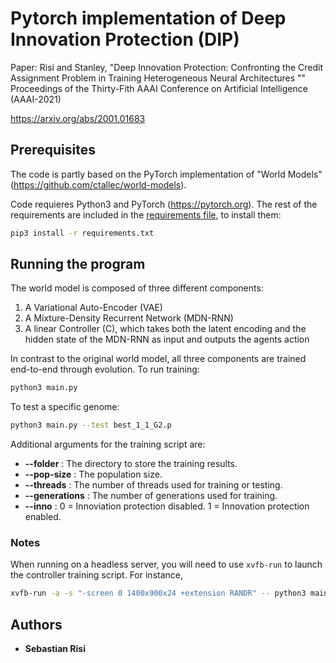 # Pytorch implementation of Deep Innovation Protection (DIP)

Paper: Risi and Stanley, "Deep Innovation Protection: Confronting the Credit Assignment Problem in Training Heterogeneous Neural Architectures ""
Proceedings of the Thirty-Fith AAAI Conference on Artificial Intelligence (AAAI-2021)

https://arxiv.org/abs/2001.01683


## Prerequisites

The code is partly based on the PyTorch implementation of "World Models" (https://github.com/ctallec/world-models).

Code requieres Python3 and PyTorch (https://pytorch.org). The rest of the requirements are included in the [requirements file](requirements.txt), to install them:
```bash
pip3 install -r requirements.txt
```

## Running the program

The world model is composed of three different components: 

  1. A Variational Auto-Encoder (VAE)
  2. A Mixture-Density Recurrent Network (MDN-RNN)
  3. A linear Controller (C), which takes both the latent encoding and the hidden state of the MDN-RNN as input and outputs the agents action

In contrast to the original world model, all three components are trained end-to-end through evolution. To run training:

```bash
python3 main.py
```

To test a specific genome:

```bash
python3 main.py --test best_1_1_G2.p
```

Additional arguments for the training script are:
* **--folder** : The directory to store the training results. 
* **--pop-size** : The population size.
* **--threads** : The number of threads used for training or testing.
* **--generations** : The number of generations used for training.
* **--inno** : 0 = Innoviation protection disabled. 1 = Innovation protection enabled. 


### Notes
When running on a headless server, you will need to use `xvfb-run` to launch the controller training script. For instance,
```bash
xvfb-run -a -s "-screen 0 1400x900x24 +extension RANDR" -- python3 main.py
```

## Authors

* **Sebastian Risi**

